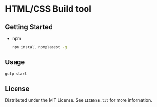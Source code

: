 # HTML/CSS Build tool
## Getting Started
* npm
  ```sh
  npm install npm@latest -g
  ```
## Usage
  ```sh
  gulp start
  ```
## License
Distributed under the MIT License. See `LICENSE.txt` for more information.

